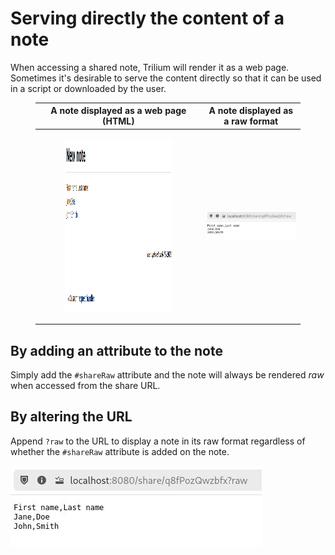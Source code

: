 # Serving directly the content of a note
When accessing a shared note, Trilium will render it as a web page. Sometimes it's desirable to serve the content directly so that it can be used in a script or downloaded by the user.

<figure class="table"><table><thead><tr><th>A note displayed as a web page (HTML)</th><th>A note displayed as a raw format</th></tr></thead><tbody><tr><td><figure class="image"><img style="aspect-ratio:738/275;" src="1_Serving directly the conte.png" width="738" height="275"></figure></td><td><img src="Serving directly the conte.png"></td></tr></tbody></table></figure>

## By adding an attribute to the note

Simply add the `#shareRaw` attribute and the note will always be rendered _raw_ when accessed from the share URL.

## By altering the URL

Append `?raw` to the URL to display a note in its raw format regardless of whether the `#shareRaw` attribute is added on the note.

![](Serving%20directly%20the%20conte.png)